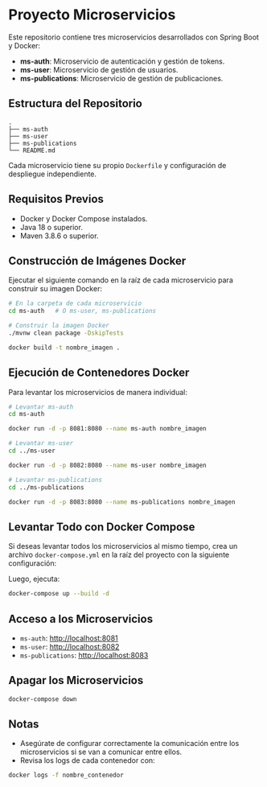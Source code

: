 # Proyecto Microservicios

Este repositorio contiene tres microservicios desarrollados con Spring Boot y Docker:

- **ms-auth**: Microservicio de autenticación y gestión de tokens.
- **ms-user**: Microservicio de gestión de usuarios.
- **ms-publications**: Microservicio de gestión de publicaciones.

## Estructura del Repositorio

```
.
├── ms-auth
├── ms-user
├── ms-publications
└── README.md
```

Cada microservicio tiene su propio `Dockerfile` y configuración de despliegue independiente.

## Requisitos Previos

- Docker y Docker Compose instalados.
- Java 18 o superior.
- Maven 3.8.6 o superior.

## Construcción de Imágenes Docker

Ejecutar el siguiente comando en la raíz de cada microservicio para construir su imagen Docker:

```bash
# En la carpeta de cada microservicio
cd ms-auth   # O ms-user, ms-publications

# Construir la imagen Docker
./mvnw clean package -DskipTests

docker build -t nombre_imagen .
```

## Ejecución de Contenedores Docker

Para levantar los microservicios de manera individual:

```bash
# Levantar ms-auth
cd ms-auth

docker run -d -p 8081:8080 --name ms-auth nombre_imagen

# Levantar ms-user
cd ../ms-user

docker run -d -p 8082:8080 --name ms-user nombre_imagen

# Levantar ms-publications
cd ../ms-publications

docker run -d -p 8083:8080 --name ms-publications nombre_imagen
```

## Levantar Todo con Docker Compose

Si deseas levantar todos los microservicios al mismo tiempo, crea un archivo `docker-compose.yml` en la raíz del proyecto con la siguiente configuración:

Luego, ejecuta:

```bash
docker-compose up --build -d
```

## Acceso a los Microservicios

- `ms-auth`: [http://localhost:8081](http://localhost:8081)
- `ms-user`: [http://localhost:8082](http://localhost:8082)
- `ms-publications`: [http://localhost:8083](http://localhost:8083)

## Apagar los Microservicios

```bash
docker-compose down
```

## Notas

- Asegúrate de configurar correctamente la comunicación entre los microservicios si se van a comunicar entre ellos.
- Revisa los logs de cada contenedor con:

```bash
docker logs -f nombre_contenedor
```

